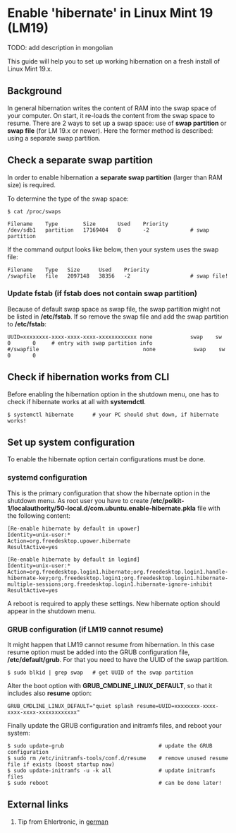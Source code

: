 # Enable 'hibernate' in Linux Mint 19 (LM19)

TODO: add description in mongolian

This guide will help you to set up working hibernation on a fresh install of Linux Mint 19.x.

## Background

In general hibernation writes the content of RAM into the swap space of your computer. On start, it re-loads the content from the swap space to resume. There are 2 ways to set up a swap space: use of __swap partition__ or __swap file__ (for LM 19.x or newer).
Here the former method is described: using a separate swap partition.

## Check a separate swap partition

In order to enable hibernation a **separate swap partition** (larger than RAM size) is required.

To determine the type of the swap space:
```
$ cat /proc/swaps

Filename    Type        Size       Used    Priority
/dev/sdb1   partition   17169404   0       -2             # swap partition
```

If the command output looks like below, then your system uses the swap file:
```
Filename    Type   Size      Used    Priority
/swapfile   file   2097148   38356   -2                   # swap file!
```

### Update fstab (if fstab does not contain swap partition)

Because of default swap space as swap file, the swap partition might not be listed in **/etc/fstab**. If so remove the swap file and add the swap partition to **/etc/fstab**:
```
UUID=xxxxxxxx-xxxx-xxxx-xxxx-xxxxxxxxxxxx none            swap    sw              0       0     # entry with swap partition info
#/swapfile                                 none            swap    sw              0       0
```

## Check if hibernation works from CLI

Before enabling the hibernation option in the shutdown menu, one has to check if hibernate works at all with **systemdctl**.

```
$ systemctl hibernate      # your PC should shut down, if hibernate works!
```

## Set up system configuration

To enable the hibernate option certain configurations must be done.

### systemd configuration

This is the primary configuration that show the hibernate option in the shutdown menu. As root user you have to create **/etc/polkit-1/localauthority/50-local.d/com.ubuntu.enable-hibernate.pkla** file with the following content:

```
[Re-enable hibernate by default in upower]
Identity=unix-user:*
Action=org.freedesktop.upower.hibernate
ResultActive=yes

[Re-enable hibernate by default in logind]
Identity=unix-user:*
Action=org.freedesktop.login1.hibernate;org.freedesktop.login1.handle-hibernate-key;org.freedesktop.login1;org.freedesktop.login1.hibernate-multiple-sessions;org.freedesktop.login1.hibernate-ignore-inhibit
ResultActive=yes
```

A reboot is required to apply these settings. New hibernate option should appear in the shutdown menu.

### GRUB configuration (if LM19 cannot resume)

It might happen that LM19 cannot resume from hibernation. In this case resume option must be added into the GRUB configuration file, **/etc/default/grub**. For that you need to have the UUID of the swap partition.

```
$ sudo blkid | grep swap   # get UUID of the swap partition
```

Alter the boot option with **GRUB_CMDLINE_LINUX_DEFAULT**, so that it includes also **resume** option:

```
GRUB_CMDLINE_LINUX_DEFAULT="quiet splash resume=UUID=xxxxxxxx-xxxx-xxxx-xxxx-xxxxxxxxxxxx"
```

Finally update the GRUB configuration and initramfs files, and reboot your system:
```
$ sudo update-grub                              # update the GRUB configuration
$ sudo rm /etc/initramfs-tools/conf.d/resume    # remove unused resume file if exists (boost startup now)
$ sudo update-initramfs -u -k all               # update initramfs files
$ sudo reboot                                   # can be done later!
```

## External links

1. Tip from Ehlertronic, in [german](https://www.ehlertronic.de/linux/tipps-tricks/ruhezustand.html)
